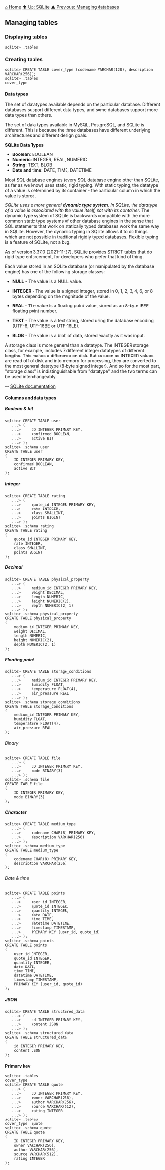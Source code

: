 [⌂ Home](../../README.md)
[⬆ Up: SQLite](README.md)
[▲ Previous: Managing databases](managing_databases.md)

## Managing tables

### Displaying tables

```
sqlite> .tables
```

### Creating tables

```
sqlite> CREATE TABLE cover_type (codename VARCHAR(128), description VARCHAR(256));
sqlite> .tables
cover_type
```

#### Data types

The set of datatypes available depends on the particular database. Different databases support different data types, and some databases support more data types than others.

The set of data types available in MySQL, PostgreSQL, and SQLite is different. This is because the three databases have different underlying architectures and different design goals.

**SQLite Data Types**

* **Boolean**: BOOLEAN
* **Numeric**: INTEGER, REAL, NUMERIC
* **String**: TEXT, BLOB
* **Date and time**: DATE, TIME, DATETIME

Most SQL database engines (every SQL database engine other than SQLite, as far as we know) uses static, rigid typing. With static typing, the datatype of a value is determined by its container - the particular column in which the value is stored.

*SQLite uses a more general **dynamic type system**. In SQLite, the datatype of a value is associated with the value itself, not with its container.* The dynamic type system of SQLite is backwards compatible with the more common static type systems of other database engines in the sense that SQL statements that work on statically typed databases work the same way in SQLite. However, the dynamic typing in SQLite allows it to do things which are not possible in traditional rigidly typed databases. Flexible typing is a feature of SQLite, not a bug.

As of version 3.37.0 (2021-11-27), SQLite provides STRICT tables that do rigid type enforcement, for developers who prefer that kind of thing.

Each value stored in an SQLite database (or manipulated by the database engine) has one of the following storage classes:

* **NULL** - The value is a NULL value.

* **INTEGER** - The value is a signed integer, stored in 0, 1, 2, 3, 4, 6, or 8 bytes depending on the magnitude of the value.

* **REAL** - The value is a floating point value, stored as an 8-byte IEEE floating point number.

* **TEXT** - The value is a text string, stored using the database encoding (UTF-8, UTF-16BE or UTF-16LE).

* **BLOB** - The value is a blob of data, stored exactly as it was input.

A storage class is more general than a datatype. The INTEGER storage class, for example, includes 7 different integer datatypes of different lengths. This makes a difference on disk. But as soon as INTEGER values are read off of disk and into memory for processing, they are converted to the most general datatype (8-byte signed integer). And so for the most part, "storage class" is indistinguishable from "datatype" and the two terms can be used interchangeably.

-- [SQLite documentation](https://www.sqlite.org/datatype3.html)

#### Columns and data types

##### Boolean & bit

```
sqlite> CREATE TABLE user
   ...> (
   ...>     ID INTEGER PRIMARY KEY,
   ...>     confirmed BOOLEAN,
   ...>     active BIT
   ...> );
sqlite> .schema user
CREATE TABLE user
(
    ID INTEGER PRIMARY KEY,
    confirmed BOOLEAN,
    active BIT
);
```

##### Integer

```
sqlite> CREATE TABLE rating
   ...> (
   ...>     quote_id INTEGER PRIMARY KEY,
   ...>     rate INTEGER,
   ...>     class SMALLINT,
   ...>     points BIGINT
   ...> );
sqlite> .schema rating
CREATE TABLE rating
(
    quote_id INTEGER PRIMARY KEY,
    rate INTEGER,
    class SMALLINT,
    points BIGINT
);
```

##### Decimal

```
sqlite> CREATE TABLE physical_property
   ...> (
   ...>     medium_id INTEGER PRIMARY KEY,
   ...>     weight DECIMAL,
   ...>     length NUMERIC,
   ...>     height NUMERIC(2),
   ...>     depth NUMERIC(2, 1)
   ...> );
sqlite> .schema physical_property
CREATE TABLE physical_property
(
    medium_id INTEGER PRIMARY KEY,
    weight DECIMAL,
    length NUMERIC,
    height NUMERIC(2),
    depth NUMERIC(2, 1)
);
```

##### Floating point

```
sqlite> CREATE TABLE storage_conditions
   ...> (
   ...>     medium_id INTEGER PRIMARY KEY,
   ...>     humidity FLOAT,
   ...>     temperature FLOAT(4),
   ...>     air_pressure REAL
   ...> );
sqlite> .schema storage_conditions
CREATE TABLE storage_conditions
(
    medium_id INTEGER PRIMARY KEY,
    humidity FLOAT,
    temperature FLOAT(4),
    air_pressure REAL
);
```

###### Binary

```
sqlite> CREATE TABLE file
   ...> (
   ...>     ID INTEGER PRIMARY KEY,
   ...>     mode BINARY(3)
   ...> );
sqlite> .schema file
CREATE TABLE file
(
    ID INTEGER PRIMARY KEY,
    mode BINARY(3)
);
```

##### Character

```
sqlite> CREATE TABLE medium_type
   ...> (
   ...>     codename CHAR(8) PRIMARY KEY,
   ...>     description VARCHAR(256)
   ...> );
sqlite> .schema medium_type
CREATE TABLE medium_type
(
    codename CHAR(8) PRIMARY KEY,
    description VARCHAR(256)
);
```

###### Date & time

```
sqlite> CREATE TABLE points
   ...> (
   ...>     user_id INTEGER,
   ...>     quote_id INTEGER,
   ...>     quantity INTEGER,
   ...>     date DATE,
   ...>     time TIME,
   ...>     datetime DATETIME,
   ...>     timestamp TIMESTAMP,
   ...>     PRIMARY KEY (user_id, quote_id)
   ...> );
sqlite> .schema points
CREATE TABLE points
(
    user_id INTEGER,
    quote_id INTEGER,
    quantity INTEGER,
    date DATE,
    time TIME,
    datetime DATETIME,
    timestamp TIMESTAMP,
    PRIMARY KEY (user_id, quote_id)
);
```

##### JSON

```
sqlite> CREATE TABLE structured_data
   ...> (
   ...>     id INTEGER PRIMARY KEY,
   ...>     content JSON
   ...> );
sqlite> .schema structured_data
CREATE TABLE structured_data
(
    id INTEGER PRIMARY KEY,
    content JSON
);
```

#### Primary key

```
sqlite> .tables
cover_type
sqlite> CREATE TABLE quote
   ...> (
   ...>     ID INTEGER PRIMARY KEY,
   ...>     owner VARCHAR(256),
   ...>     author VARCHAR(256),
   ...>     source VARCHAR(512),
   ...>     rating INTEGER
   ...> );
sqlite> .tables
cover_type  quote
sqlite> .schema quote
CREATE TABLE quote
(
    ID INTEGER PRIMARY KEY,
    owner VARCHAR(256),
    author VARCHAR(256),
    source VARCHAR(512),
    rating INTEGER
);
```

